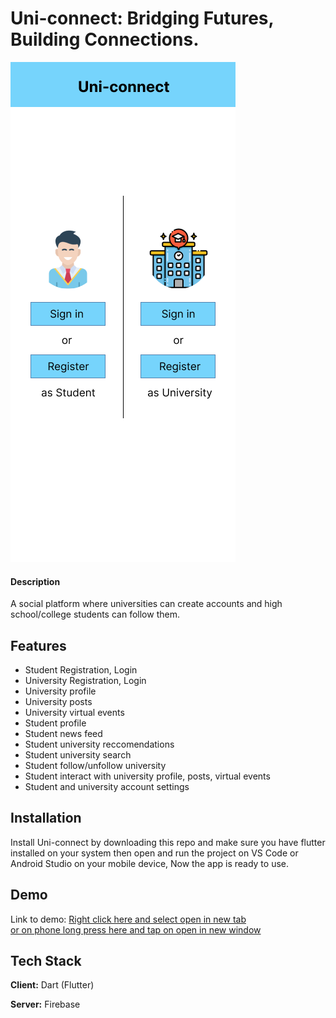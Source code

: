 # Uni-connect: Bridging Futures, Building Connections.

<!--![App Screenshot](https://via.placeholder.com/468x300?text=App+Screenshot+Here)-->

<!--<p align="center">
    <img src="https://github.com/shahmir-ahmed/Uni-connect/blob/main/uni_connect/assets/FYP%20Mockups%20v2.0%40Main%20Screen.png" alt="Main Screen" style="display: block; margin-left: auto; margin-right: auto;" width="250" height="550/>
</p>-->

![Main Screen](https://github.com/shahmir-ahmed/Uni-connect/blob/main/uni_connect/assets/FYP%20Mockups%20v2.0%40Main%20Screen.png)

    
<!--
</br>

![Student Menu](https://github.com/shahmir-ahmed/Uni-connect/blob/main/uni_connect/assets/FYP%20Mockups%20v2.0%40Student%20Drawer%20Menu.png)

![Student News Feed](https://github.com/shahmir-ahmed/Uni-connect/blob/main/uni_connect/assets/FYP%20Mockups%20v2.0%40News%20Feed.png)

![Student Suggestions Screen](https://github.com/shahmir-ahmed/Uni-connect/blob/main/uni_connect/assets/FYP%20Mockups%20v2.0%40Suggestions%20Screen.png)

</br>

![University Profile - Posts](https://github.com/shahmir-ahmed/Uni-connect/blob/main/uni_connect/assets/FYP%20Mockups%20v2.0%40University%20Profile%20(2).png)

![University Profile - Live videos](https://github.com/shahmir-ahmed/Uni-connect/blob/main/uni_connect/assets/FYP%20Mockups%20v2.0%40University%20Profile%20(Live%20videos%20activated)%20(1).png)

![University Profile - Profile](https://github.com/shahmir-ahmed/Uni-connect/blob/main/uni_connect/assets/FYP%20Mockups%20v2.0%40University%20Profile%20(About%20activated).png)
-->


#### Description

A social platform where universities can create accounts and high school/college students can follow them.


## Features

- Student Registration, Login
- University Registration, Login
- University profile
- University posts
- University virtual events
- Student profile
- Student news feed
- Student university reccomendations
- Student university search
- Student follow/unfollow university
- Student interact with university profile, posts, virtual events
- Student and university account settings


## Installation

Install Uni-connect by downloading this repo and make sure you have flutter installed on your system then open and run the project on VS Code or Android Studio on your mobile device, Now the app is ready to use.

## Demo

Link to demo: <a href="https://drive.google.com/file/d/1cIE_-3hWPr10qDAaq4w2Uu6en7BclS3d/view?usp=drive_link" target="_blank">Right click here and select open in new tab </br> or on phone long press here and tap on open in new window</a>


## Tech Stack

**Client:** Dart (Flutter)

**Server:** Firebase

